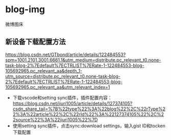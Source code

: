 # blog-img
微博图床

## 新设备下载配置方法
https://blog.csdn.net/GTbond/article/details/122484553?spm=1001.2101.3001.6661.1&utm_medium=distribute.pc_relevant_t0.none-task-blog-2%7Edefault%7ECTRLIST%7ERate-1-122484553-blog-105692965.pc_relevant_aa&depth_1-utm_source=distribute.pc_relevant_t0.none-task-blog-2%7Edefault%7ECTRLIST%7ERate-1-122484553-blog-105692965.pc_relevant_aa&utm_relevant_index=1
* 下载vscode和setting sync插件，插件配置内容：https://blog.csdn.net/jiuri1005/article/details/127374105?csdn_share_tail=%7B%22type%22%3A%22blog%22%2C%22rType%22%3A%22article%22%2C%22rId%22%3A%22127374105%22%2C%22source%22%3A%22jiuri1005%22%7D
* 使用setting sync插件，点击sync:download settings，输入gist ID和tocken下载配置
